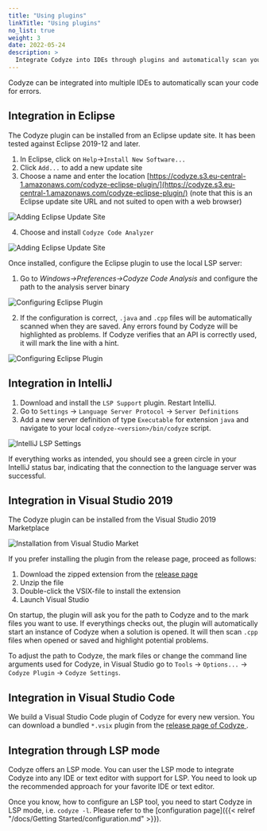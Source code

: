 ```yaml
---
title: "Using plugins"
linkTitle: "Using plugins"
no_list: true
weight: 3
date: 2022-05-24
description: >
  Integrate Codyze into IDEs through plugins and automatically scan your code while programming.
---
```


Codyze can be integrated into multiple IDEs to automatically scan your code for errors.

## Integration in Eclipse

The Codyze plugin can be installed from an Eclipse update site. It has been tested against Eclipse 2019-12 and later.

1. In Eclipse, click on `Help`->`Install New Software...`
2. Click `Add...` to add a new update site
3. Choose a name and enter the location [https://codyze.s3.eu-central-1.amazonaws.com/codyze-eclipse-plugin/](https://codyze.s3.eu-central-1.amazonaws.com/codyze-eclipse-plugin/) (note that this is an Eclipse update site URL and not suited to open with a web browser)

<img src="/img/eclipse-update-site.png" 
    alt="Adding Eclipse Update Site"
    class="mt-3 mb-3 border border-info rounded">

4. Choose and install `Codyze Code Analyzer`

<img src="/img/eclipse-plugin-installation.png" 
    alt="Adding Eclipse Update Site"
    class="mt-3 mb-3 border border-info rounded">

Once installed, configure the Eclipse plugin to use the local LSP server:

1. Go to _Windows->Preferences->Codyze Code Analysis_ and configure the path to the analysis server binary

<img src="/img/eclipse-plugin-2.png" 
    alt="Configuring Eclipse Plugin"
    class="mt-3 mb-3 border border-info rounded">

2. If the configuration is correct, `.java` and `.cpp` files will be automatically scanned when they are saved. Any errors found by Codyze will be highlighted as problems. If Codyze verifies that an API is correctly used, it will mark the line with a hint.

<img src="/img/eclipse-plugin-1.png" 
    alt="Configuring Eclipse Plugin"
    class="mt-3 mb-3 border border-info rounded">

## Integration in IntelliJ

1. Download and install the `LSP Support` plugin. Restart IntelliJ.
2. Go to `Settings` -> `Language Server Protocol` -> `Server Definitions`
3. Add a new server definition of type `Executable` for extension `java` and navigate to your local `codyze-<version>/bin/codyze` script. 
 
<img src="/img/lsp-settings-intellij.png" 
alt="IntelliJ LSP Settings" 
class="mt-3 mb-3 border border-info rounded">

If everything works as intended, you should see a green circle in your IntelliJ status bar, indicating that the connection to the language server was successful.

## Integration in Visual Studio 2019

The Codyze plugin can be installed from the Visual Studio 2019 Marketplace

<img src="/img/vs-plugin.jpg" 
alt="Installation from Visual Studio Market" 
class="mt-3 mb-3 border border-info rounded">

If you prefer installing the plugin from the release page, proceed as follows:

1. Download the zipped extension from the [release page](https://github.com/Fraunhofer-AISEC/codyze-vs-plugin/releases)
2. Unzip the file
3. Double-click the VSIX-file to install the extension
4. Launch Visual Studio

On startup, the plugin will ask you for the path to Codyze and to the mark files you want to use. If everythings checks out, the plugin will automatically start an instance of Codyze when a solution is opened. It will then scan `.cpp` files when opened or saved and highlight potential problems.

To adjust the path to Codyze, the mark files or change the command line arguments used for Codyze, in Visual Studio go to `Tools` -> `Options...` -> `Codyze Plugin` -> `Codyze Settings`.


## Integration in Visual Studio Code

We build a Visual Studio Code plugin of Codyze for every new version. You can download a bundled `*.vsix` plugin from the [release page of Codyze <i class="fas fa-external-link-alt"></i>](https://github.com/Fraunhofer-AISEC/codyze/releases).


## Integration through LSP mode
Codyze offers an LSP mode. You can user the LSP mode to integrate Codyze into any IDE or text editor with support for LSP. You need to look up the recommended approach for your favorite IDE or text editor.

Once you know, how to configure an LSP tool, you need to start Codyze in LSP mode, i.e. `codyze -l`. Please refer to the [configuration page]({{< relref "/docs/Getting Started/configuration.md" >}}).